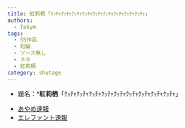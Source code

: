 ```yaml
---
title: 紅莉栖「ｸｯﾁｬｸｯﾁｬｸｯﾁｬｸｯﾁｬｸｯﾁｬｸｯﾁｬｸｯﾁｬｸｯﾁｬｸｯﾁｬ」
authors:
  - Takym
tags:
  - SS作品
  - 短編
  - ソース無し
  - ネタ
  - 紅莉栖
category: shutage
---
```

- 題名：**^紅莉栖**「ｸｯﾁｬｸｯﾁｬｸｯﾁｬｸｯﾁｬｸｯﾁｬｸｯﾁｬｸｯﾁｬｸｯﾁｬｸｯﾁｬ」
<!-- - [5ちゃんねる](https://kako.5ch.net/test/read.cgi/news4vip/1392489345/) -->
- [あやめ速報](https://ayamevip.com/archives/47256650.html)
- [エレファント速報](https://elephant.2chblog.jp/archives/52071935.html)
